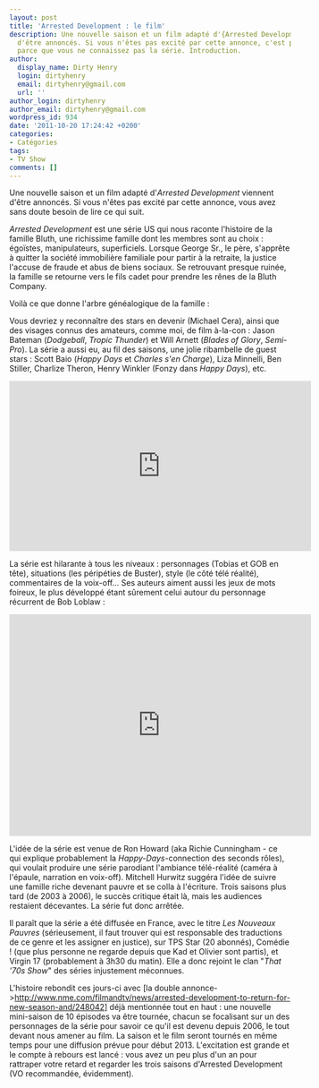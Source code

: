 ```yaml
---
layout: post
title: 'Arrested Development : le film'
description: Une nouvelle saison et un film adapté d'{Arrested Development} viennent
  d'être annoncés. Si vous n'êtes pas excité par cette annonce, c'est probablement
  parce que vous ne connaissez pas la série. Introduction.
author:
  display_name: Dirty Henry
  login: dirtyhenry
  email: dirtyhenry@gmail.com
  url: ''
author_login: dirtyhenry
author_email: dirtyhenry@gmail.com
wordpress_id: 934
date: '2011-10-20 17:24:42 +0200'
categories:
- Catégories
tags:
- TV Show
comments: []
---
```

Une nouvelle saison et un film adapté d'*Arrested Development* viennent d'être annoncés. Si vous n'êtes pas excité par cette annonce, vous avez sans doute besoin de lire ce qui suit.

*Arrested Development* est une série US qui nous raconte l'histoire de la famille Bluth, une richissime famille dont les membres sont au choix : égoïstes, manipulateurs, superficiels. Lorsque George Sr., le père, s'apprête à quitter la société immobilière familiale pour partir à la retraite, la justice l'accuse de fraude et abus de biens sociaux. Se retrouvant presque ruinée, la famille se retourne vers le fils cadet pour prendre les rênes de la Bluth Company.

Voilà ce que donne l'arbre généalogique de la famille :

<img490>

Vous devriez y reconnaître des stars en devenir (Michael Cera), ainsi que des visages connus des amateurs, comme moi, de film à-la-con : Jason Bateman (*Dodgeball*, *Tropic Thunder*) et Will Arnett (*Blades of Glory*, *Semi-Pro*). La série a aussi eu, au fil des saisons, une jolie ribambelle de guest stars : Scott Baio (*Happy Days* et *Charles s'en Charge*), Liza Minnelli, Ben Stiller, Charlize Theron, Henry Winkler (Fonzy dans *Happy Days*), etc.

<iframe width="540" height="304" src="http://www.youtube.com/embed/N9TXVMkQ29g" frameborder="0" allowfullscreen></iframe>

La série est hilarante à tous les niveaux : personnages (Tobias et GOB en tête), situations (les péripéties de Buster), style (le côté télé réalité), commentaires de la voix-off... Ses auteurs aiment aussi les jeux de mots foireux, le plus développé étant sûrement celui autour du personnage récurrent de Bob Loblaw :

<iframe width="540" height="396" src="http://www.youtube.com/embed/mwWAsNZTnug" frameborder="0" allowfullscreen></iframe>

L'idée de la série est venue de Ron Howard (aka Richie Cunningham - ce qui explique probablement la *Happy-Days*-connection des seconds rôles), qui voulait produire une série parodiant l'ambiance télé-réalité (caméra à l'épaule, narration en voix-off). Mitchell Hurwitz suggéra l'idée de suivre une famille riche devenant pauvre et se colla à l'écriture. Trois saisons plus tard (de 2003 à 2006), le succès critique était là, mais les audiences restaient décevantes. La série fut donc arrêtée. 

Il paraît que la série a été diffusée en France, avec le titre *Les Nouveaux Pauvres* (sérieusement, il faut trouver qui est responsable des traductions de ce genre et les assigner en justice), sur TPS Star (20 abonnés), Comédie ! (que plus personne ne regarde depuis que Kad et Olivier sont partis), et Virgin 17 (probablement à 3h30 du matin). Elle a donc rejoint le clan "*That '70s Show*" des séries injustement méconnues.

L'histoire rebondit ces jours-ci avec [la double annonce->http://www.nme.com/filmandtv/news/arrested-development-to-return-for-new-season-and/248042] déjà mentionnée tout en haut : une nouvelle mini-saison de 10 épisodes va être tournée, chacun se focalisant sur un des personnages de la série pour savoir ce qu'il est devenu depuis 2006, le tout devant nous amener au film. La saison et le film seront tournés en même temps pour une diffusion prévue pour début 2013. L'excitation est grande et le compte à rebours est lancé : vous avez un peu plus d'un an pour rattraper votre retard et regarder les trois saisons d'Arrested Development (VO recommandée, évidemment).
